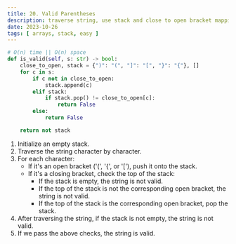```yaml
---
title: 20. Valid Parentheses
description: traverse string, use stack and close to open bracket mapping
date: 2023-10-26
tags: [ arrays, stack, easy ]
---
```


```python
# O(n) time || O(n) space
def is_valid(self, s: str) -> bool:
    close_to_open, stack = {")": "(", "]": "[", "}": "{"}, []
    for c in s:
        if c not in close_to_open:
            stack.append(c)
        elif stack:
            if stack.pop() != close_to_open[c]:
                return False
        else:
            return False

    return not stack
```

1) Initialize an empty stack.
2) Traverse the string character by character.
3) For each character:
    - If it's an open bracket ('(', '{', or '['), push it onto the stack.
    - If it's a closing bracket, check the top of the stack:
        - If the stack is empty, the string is not valid.
        - If the top of the stack is not the corresponding open bracket, the string is not valid.
        - If the top of the stack is the corresponding open bracket, pop the stack.
4) After traversing the string, if the stack is not empty, the string is not valid.
5) If we pass the above checks, the string is valid.
